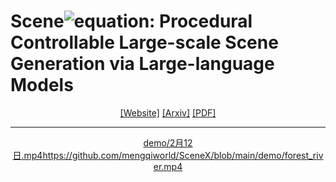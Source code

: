 # Scene![equation](https://latex.codecogs.com/svg.image?\LARGE&space;\mathcal{X}): Procedural Controllable Large-scale Scene Generation via Large-language Models
<div align="center">

[[Website]](https://mengqiworld.github.io/SceneX/)
[[Arxiv]]()
[[PDF]]()
_____________________________________________________________________
[demo/2月12日.mp4](https://github.com/mengqiworld/SceneX/blob/main/demo/forest_river.mp4)https://github.com/mengqiworld/SceneX/blob/main/demo/forest_river.mp4
</div>
